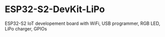 # ESP32-S2-DevKit-LiPo
ESP32-S2 IoT developement board with WiFi, USB programmer, RGB LED, LiPo charger, GPIOs
